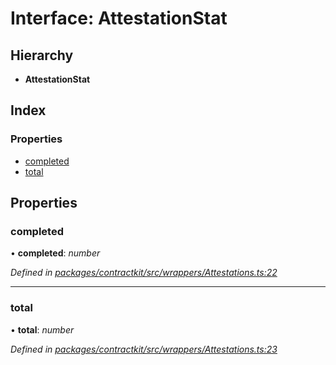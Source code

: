 # Interface: AttestationStat

## Hierarchy

* **AttestationStat**

## Index

### Properties

* [completed](_contractkit_src_wrappers_attestations_.attestationstat.md#completed)
* [total](_contractkit_src_wrappers_attestations_.attestationstat.md#total)

## Properties

###  completed

• **completed**: *number*

*Defined in [packages/contractkit/src/wrappers/Attestations.ts:22](https://github.com/celo-org/celo-monorepo/blob/master/packages/contractkit/src/wrappers/Attestations.ts#L22)*

___

###  total

• **total**: *number*

*Defined in [packages/contractkit/src/wrappers/Attestations.ts:23](https://github.com/celo-org/celo-monorepo/blob/master/packages/contractkit/src/wrappers/Attestations.ts#L23)*

